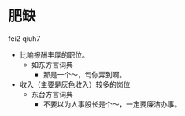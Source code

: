 



# 肥缺
fei2 qiuh7
+ 比喻报酬丰厚的职位。
  * 如东方言词典
    - 那是一个～，匄你弄到啊。
+ 收入（主要是灰色收入）较多的岗位
  * 东台方言词典
    - 不要以为人事股长是个～，一定要廉洁办事。
